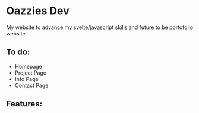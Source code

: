 # Oazzies Dev

My website to advance my svelte/javascript skills and future to be portofolio website

## To do:

- Homepage
- Project Page
- Info Page
- Contact Page

## Features:
